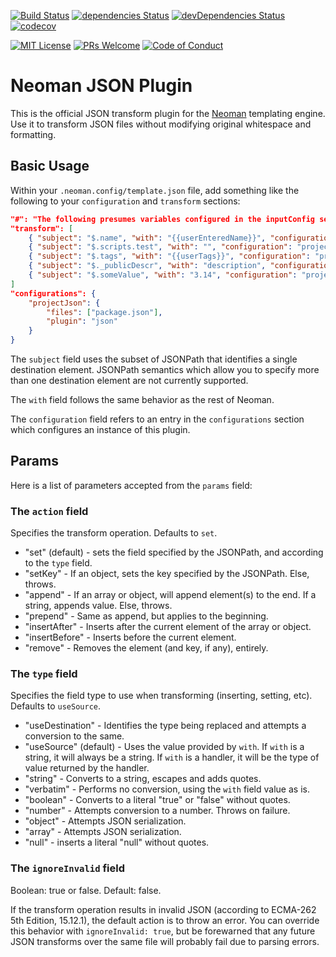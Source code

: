 [![Build Status](https://travis-ci.org/cdibbs/neoman-plugin-json.svg?branch=master)](https://travis-ci.org/cdibbs/neoman-plugin-json)
[![dependencies Status](https://david-dm.org/cdibbs/neoman-plugin-json/status.svg)](https://david-dm.org/cdibbs/neoman-plugin-json)
[![devDependencies Status](https://david-dm.org/cdibbs/neoman-plugin-json/dev-status.svg)](https://david-dm.org/cdibbs/neoman-plugin-json?type=dev)
[![codecov](https://codecov.io/gh/cdibbs/neoman-plugin-json/branch/master/graph/badge.svg)](https://codecov.io/gh/cdibbs/neoman-plugin-json)

[![MIT License][license-badge]][LICENSE]
[![PRs Welcome][prs-badge]][prs]
[![Code of Conduct][coc-badge]][coc]

# Neoman JSON Plugin

This is the official JSON transform plugin for the [Neoman](https://github.com/cdibbs/neoman) templating engine. Use it to transform
JSON files without modifying original whitespace and formatting.

## Basic Usage

Within your `.neoman.config/template.json` file, add something like the following to your `configuration` and `transform` sections:

```json
"#": "The following presumes variables configured in the inputConfig section.",
"transform": [
    { "subject": "$.name", "with": "{{userEnteredName}}", "configuration": "projectJson" },
    { "subject": "$.scripts.test", "with": "", "configuration": "projectJson", "params": { "action": "remove" } },
    { "subject": "$.tags", "with": "{{userTags}}", "configuration": "projectJson", "params": { "action": "append" } },
    { "subject": "$._publicDescr", "with": "description", "configuration": "projectJson", "params": { "action": "setKey" }},
    { "subject": "$.someValue", "with": "3.14", "configuration": "projectJson", "params": { "action": "set", "type": "number" } }
]
"configurations": {
    "projectJson": {
        "files": ["package.json"],
        "plugin": "json"
    }
}
```

The `subject` field uses the subset of JSONPath that identifies a single destination element. JSONPath semantics which
allow you to specify more than one destination element are not currently supported.

The `with` field follows the same behavior as the rest of Neoman.

The `configuration` field refers to an entry in the `configurations` section which configures an instance of this plugin.

## Params

Here is a list of parameters accepted from the `params` field:

### The `action` field

Specifies the transform operation. Defaults to `set`.

- "set" (default) - sets the field specified by the JSONPath, and according to the `type` field.
- "setKey" - If an object, sets the key specified by the JSONPath. Else, throws.
- "append" - If an array or object, will append element(s) to the end. If a string, appends value. Else, throws.
- "prepend" - Same as append, but applies to the beginning.
- "insertAfter" - Inserts after the current element of the array or object.
- "insertBefore" - Inserts before the current element.
- "remove" - Removes the element (and key, if any), entirely.

### The `type` field

Specifies the field type to use when transforming (inserting, setting, etc). Defaults to `useSource`.

- "useDestination" - Identifies the type being replaced and attempts a conversion to the same.
- "useSource" (default) - Uses the value provided by `with`. If `with` is a string, it will always be a string. If `with` is a handler, it will be the type of value returned by the handler.
- "string" - Converts to a string, escapes and adds quotes.
- "verbatim" - Performs no conversion, using the `with` field value as is.
- "boolean" - Converts to a literal "true" or "false" without quotes.
- "number" - Attempts conversion to a number. Throws on failure.
- "object" - Attempts JSON serialization.
- "array" - Attempts JSON serialization.
- "null" - inserts a literal "null" without quotes.

### The `ignoreInvalid` field

Boolean: true or false. Default: false.

If the transform operation results in invalid JSON (according to ECMA-262 5th Edition, 15.12.1), the default action is to throw an error. You can override this behavior with `ignoreInvalid: true`, but be forewarned that any future JSON transforms over the same file will probably fail due to parsing errors.

[license-badge]: https://img.shields.io/badge/license-MIT-blue.svg
[LICENSE]: https://github.com/cdibbs/neoman-plugin-json/blob/master/LICENSE
[prs-badge]: https://img.shields.io/badge/PRs-welcome-brightgreen.svg?style=flat-square
[prs]: http://makeapullrequest.com
[coc-badge]: https://img.shields.io/badge/code%20of-conduct-ff69b4.svg?style=flat-square
[coc]: https://github.com/cdibbs/neoman-plugin-json/blob/master/other/code_of_conduct.md
